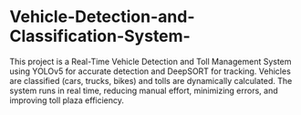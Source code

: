 # Vehicle-Detection-and-Classification-System-
This project is a Real-Time Vehicle Detection and Toll Management System using YOLOv5 for accurate detection and DeepSORT for tracking. Vehicles are classified (cars, trucks, bikes) and tolls are dynamically calculated. The system runs in real time, reducing manual effort, minimizing errors, and improving toll plaza efficiency.
